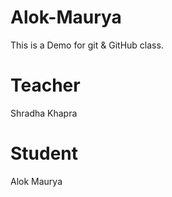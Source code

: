 # Alok-Maurya
This is a Demo for git &amp; GitHub class.

# Teacher
Shradha Khapra

# Student
Alok Maurya